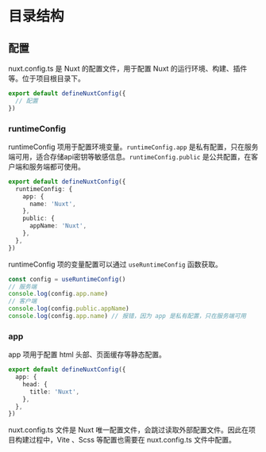 # 目录结构

## 配置

nuxt.config.ts 是 Nuxt 的配置文件，用于配置 Nuxt 的运行环境、构建、插件等。位于项目根目录下。

```typescript
export default defineNuxtConfig({
  // 配置
})
```

### runtimeConfig

runtimeConfig 项用于配置环境变量。`runtimeConfig.app` 是私有配置，只在服务端可用，适合存储api密钥等敏感信息。`runtimeConfig.public` 是公共配置，在客户端和服务端都可使用。

```typescript
export default defineNuxtConfig({
  runtimeConfig: {
    app: {
      name: 'Nuxt',
    },
    public: {
      appName: 'Nuxt',
    },
  },
})
```

runtimeConfig 项的变量配置可以通过 `useRuntimeConfig` 函数获取。
```typescript
const config = useRuntimeConfig()
// 服务端
console.log(config.app.name)
// 客户端
console.log(config.public.appName)
console.log(config.app.name) // 报错，因为 app 是私有配置，只在服务端可用
```

### app

app 项用于配置 html 头部、页面缓存等静态配置。

```typescript
export default defineNuxtConfig({
  app: {
    head: {
      title: 'Nuxt',
    },
  },
})
```

nuxt.config.ts 文件是 Nuxt 唯一配置文件，会跳过读取外部配置文件。因此在项目构建过程中，Vite 、Scss 等配置也需要在 nuxt.config.ts 文件中配置。